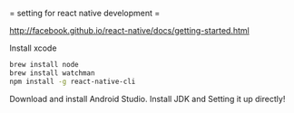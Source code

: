= setting for react native development =

http://facebook.github.io/react-native/docs/getting-started.html

Install xcode

```bash
brew install node
brew install watchman
npm install -g react-native-cli
```


Download and install Android Studio. Install JDK and Setting it up directly!
